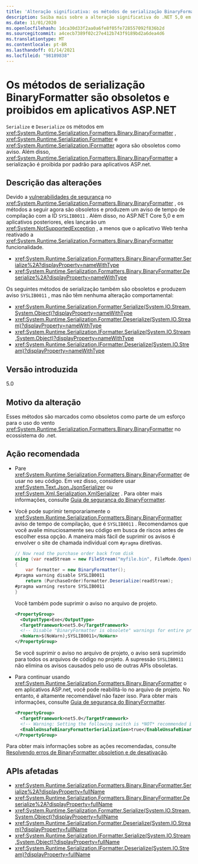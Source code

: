 ```yaml
---
title: 'Alteração significativa: os métodos de serialização BinaryFormatter são obsoletos e proibidos em aplicativos ASP.NET'
description: Saiba mais sobre a alteração significativa do .NET 5,0 em bibliotecas principais do .NET em que os métodos serializar e desserializar em BinaryFormatter, Formatter e IFormatter são obsoletos.
ms.date: 11/01/2020
ms.openlocfilehash: 1dca30d33f2aa0a6fe8f05fe728557092f836b2d
ms.sourcegitcommit: a4cecb7389f02c27e412b743f9189bd2a6dea4d6
ms.translationtype: MT
ms.contentlocale: pt-BR
ms.lasthandoff: 01/14/2021
ms.locfileid: "98189838"
---
```

# <a name="binaryformatter-serialization-methods-are-obsolete-and-prohibited-in-aspnet-apps"></a>Os métodos de serialização BinaryFormatter são obsoletos e proibidos em aplicativos ASP.NET

`Serialize` e `Deserialize` os métodos em <xref:System.Runtime.Serialization.Formatters.Binary.BinaryFormatter> , <xref:System.Runtime.Serialization.Formatter> e <xref:System.Runtime.Serialization.IFormatter> agora são obsoletos como aviso. Além disso, <xref:System.Runtime.Serialization.Formatters.Binary.BinaryFormatter> a serialização é proibida por padrão para aplicativos ASP.net.

## <a name="change-description"></a>Descrição das alterações

Devido a [vulnerabilidades de segurança](../../../../standard/serialization/binaryformatter-security-guide.md#binaryformatter-security-vulnerabilities) no <xref:System.Runtime.Serialization.Formatters.Binary.BinaryFormatter> , os métodos a seguir agora são obsoletos e produzem um aviso de tempo de compilação com a ID `SYSLIB0011` . Além disso, no ASP.NET Core 5,0 e em aplicativos posteriores, eles lançarão um <xref:System.NotSupportedException> , a menos que o aplicativo Web tenha reativado a <xref:System.Runtime.Serialization.Formatters.Binary.BinaryFormatter> funcionalidade.

- <xref:System.Runtime.Serialization.Formatters.Binary.BinaryFormatter.Serialize%2A?displayProperty=nameWithType>
- <xref:System.Runtime.Serialization.Formatters.Binary.BinaryFormatter.Deserialize%2A?displayProperty=nameWithType>

Os seguintes métodos de serialização também são obsoletos e produzem aviso `SYSLIB0011` , mas não têm nenhuma alteração comportamental:

- <xref:System.Runtime.Serialization.Formatter.Serialize(System.IO.Stream,System.Object)?displayProperty=nameWithType>
- <xref:System.Runtime.Serialization.Formatter.Deserialize(System.IO.Stream)?displayProperty=nameWithType>
- <xref:System.Runtime.Serialization.IFormatter.Serialize(System.IO.Stream,System.Object)?displayProperty=nameWithType>
- <xref:System.Runtime.Serialization.IFormatter.Deserialize(System.IO.Stream)?displayProperty=nameWithType>

## <a name="version-introduced"></a>Versão introduzida

5.0

## <a name="reason-for-change"></a>Motivo da alteração

Esses métodos são marcados como obsoletos como parte de um esforço para o uso do vento <xref:System.Runtime.Serialization.Formatters.Binary.BinaryFormatter> no ecossistema do .net.

## <a name="recommended-action"></a>Ação recomendada

- Pare <xref:System.Runtime.Serialization.Formatters.Binary.BinaryFormatter> de usar no seu código. Em vez disso, considere usar <xref:System.Text.Json.JsonSerializer> ou <xref:System.Xml.Serialization.XmlSerializer> . Para obter mais informações, consulte [Guia de segurança do BinaryFormatter](../../../../standard/serialization/binaryformatter-security-guide.md).

- Você pode suprimir temporariamente o <xref:System.Runtime.Serialization.Formatters.Binary.BinaryFormatter> aviso de tempo de compilação, que é `SYSLIB0011` . Recomendamos que você avalie minuciosamente seu código em busca de riscos antes de escolher essa opção. A maneira mais fácil de suprimir os avisos é envolver o site de chamada individual com `#pragma` diretivas.

  ```csharp
  // Now read the purchase order back from disk
  using (var readStream = new FileStream("myfile.bin", FileMode.Open))
  {
      var formatter = new BinaryFormatter();
  #pragma warning disable SYSLIB0011
      return (PurchaseOrder)formatter.Deserialize(readStream);
  #pragma warning restore SYSLIB0011
  }
  ```

  Você também pode suprimir o aviso no arquivo de projeto.

  ```xml
  <PropertyGroup>
    <OutputType>Exe</OutputType>
    <TargetFramework>net5.0</TargetFramework>
    <!-- Disable "BinaryFormatter is obsolete" warnings for entire project -->
    <NoWarn>$(NoWarn);SYSLIB0011</NoWarn>
  </PropertyGroup>
  ```

  Se você suprimir o aviso no arquivo de projeto, o aviso será suprimido para todos os arquivos de código no projeto. A supressão `SYSLIB0011` não elimina os avisos causados pelo uso de outras APIs obsoletas.

- Para continuar usando <xref:System.Runtime.Serialization.Formatters.Binary.BinaryFormatter> o em aplicativos ASP.net, você pode reabilitá-lo no arquivo de projeto. No entanto, é altamente recomendável não fazer isso. Para obter mais informações, consulte [Guia de segurança do BinaryFormatter](../../../../standard/serialization/binaryformatter-security-guide.md).

  ```xml
  <PropertyGroup>
    <TargetFramework>net5.0</TargetFramework>
    <!-- Warning: Setting the following switch is *NOT* recommended in web apps. -->
    <EnableUnsafeBinaryFormatterSerialization>true</EnableUnsafeBinaryFormatterSerialization>
  </PropertyGroup>
  ```

Para obter mais informações sobre as ações recomendadas, consulte [Resolvendo erros de BinaryFormatter obsoletion e de desativação](../../../../standard/serialization/binaryformatter-security-guide.md).

## <a name="affected-apis"></a>APIs afetadas

- <xref:System.Runtime.Serialization.Formatters.Binary.BinaryFormatter.Serialize%2A?displayProperty=fullName>
- <xref:System.Runtime.Serialization.Formatters.Binary.BinaryFormatter.Deserialize%2A?displayProperty=fullName>
- <xref:System.Runtime.Serialization.Formatter.Serialize(System.IO.Stream,System.Object)?displayProperty=fullName>
- <xref:System.Runtime.Serialization.Formatter.Deserialize(System.IO.Stream)?displayProperty=fullName>
- <xref:System.Runtime.Serialization.IFormatter.Serialize(System.IO.Stream,System.Object)?displayProperty=fullName>
- <xref:System.Runtime.Serialization.IFormatter.Deserialize(System.IO.Stream)?displayProperty=fullName>

<!--

#### Category

- Core .NET libraries
- ASP.NET Core

### Affected APIs

- `Overload:System.Runtime.Serialization.Formatters.Binary.BinaryFormatter.Serialize`
- `Overload:System.Runtime.Serialization.Formatters.Binary.BinaryFormatter.Deserialize`
- `M:System.Runtime.Serialization.Formatter.Serialize(System.IO.Stream,System.Object)`
- `M:System.Runtime.Serialization.Formatter.Deserialize(System.IO.Stream)`
- `M:System.Runtime.Serialization.IFormatter.Serialize(System.IO.Stream,System.Object)`
- `M:System.Runtime.Serialization.IFormatter.Deserialize(System.IO.Stream)`

-->
